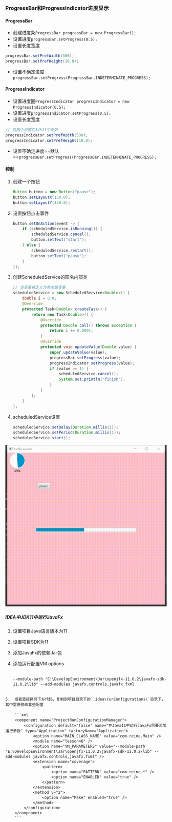 ### ProgressBar和ProgressIndicator进度显示

#### ProgressBar

* 创建进度条`ProgressBar progressBar = new ProgressBar();`
* 设置进度`progressBar.setProgress(0.5);`
* 设置长度宽度

```java
progressBar.setPrefWidth(500);
progressBar.setPrefHeight(10.0);
```

* 设置不确定进度`progressBar.setProgress(ProgressBar.INDETERMINATE_PROGRESS);`

#### ProgressIndicator

* 设置进度圈`ProgressIndicator progressIndicator = new ProgressIndicator(0.5);`
* 设置进度`progressIndicator.setProgress(0.5);`
* 设置长度宽度

```java
// 这两个设置在Jdk11中无效
progressIndicator.setPrefWidth(500);
progressIndicator.setPrefHeight(10.0);
```

* 设置不确定进度==默认==`progressBar.setProgress(ProgressBar.INDETERMINATE_PROGRESS);`

#### 控制

1. 创建一个按钮

    ```java
    Button button = new Button("pause");
    button.setLayoutX(150.0);
    button.setLayoutY(150.0);
    ```

2. 设置按钮点击事件

    ```java
    button.setOnAction(event -> {
        if (scheduledService.isRunning()) {
            scheduledService.cancel();
            button.setText("start");
        } else {
            scheduledService.restart();
            button.setText("pause");
        }
    });
    ```

3. 创建ScheduledService的匿名内部类

    ```java
    // 该变量被定义为类全局变量
    scheduledService = new ScheduledService<Double>() {
        double i = 0.0;
        @Override
        protected Task<Double> createTask() {
            return new Task<Double>() {
                @Override
                protected Double call() throws Exception {
                    return i += 0.0001;
                }
                @Override
                protected void updateValue(Double value) {
                    super.updateValue(value);
                    progressBar.setProgress(value);
                    progressIndicator.setProgress(value);
                    if (value >= 1) {
                        scheduledService.cancel();
                        System.out.println("finish");
                    }
                }
            };
        }
    };
    ```

4. scheduledService设置

    ```java
    scheduledService.setDelay(Duration.millis(1));
    scheduledService.setPeriod(Duration.millis(1));
    scheduledService.start();
    ```



![](../assets/VeryCapture_20220520115121.gif)

##### IDEA中JDK11中运行JavaFx

1. 设置项目Java语言版本为11

2. 设置项目SDK为11

3. 添加JavaFx的依赖Jar包

4. 添加运行配置VM options

	```properties
	
    --module-path "E:\DevelopEnvironment\Jar\openjfx-11.0.2\javafx-sdk-11.0.2\lib" --add-modules javafx.controls,javafx.fxml
```

5.  或者直接拷贝下方代码，复制到项目目录下的`.idea\runConfigurations\`目录下，其中需要修改某些配置

    ```xml
    <component name="ProjectRunConfigurationManager">
        <configuration default="false" name="在Java11中运行JavaFx需要添加运行参数" type="Application" factoryName="Application">
            <option name="MAIN_CLASS_NAME" value="com.reine.Main" />
            <module name="lesson46" />
            <option name="VM_PARAMETERS" value="--module-path "E:\DevelopEnvironment\Jar\openjfx-11.0.2\javafx-sdk-11.0.2\lib" --add-modules javafx.controls,javafx.fxml" />
            <extension name="coverage">
                <pattern>
                    <option name="PATTERN" value="com.reine.*" />
                    <option name="ENABLED" value="true" />
                </pattern>
            </extension>
            <method v="2">
                <option name="Make" enabled="true" />
            </method>
        </configuration>
    </component>
    ```